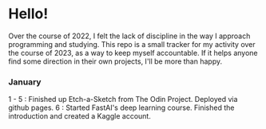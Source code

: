 # Hello!
Over the course of 2022, I felt the lack of discipline in the way I approach programming and studying. 
This repo is a small tracker for my activity over the course of 2023, as a way to keep myself accountable.
If it helps anyone find some direction in their own projects, I'll be more than happy.

### January
1 - 5 : Finished up Etch-a-Sketch from The Odin Project. Deployed via github pages.
6 : Started FastAI's deep learning course. Finished the introduction and created a Kaggle account.
